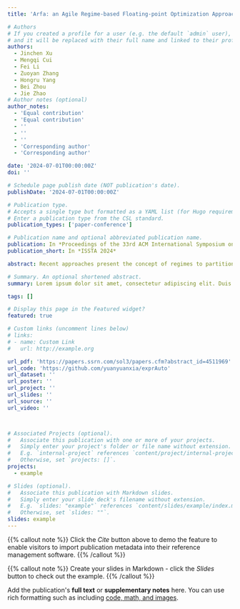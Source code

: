 ```yaml
---
title: 'Arfa: an Agile Regime-based Floating-point Optimization Approach for Rounding Errors'

# Authors
# If you created a profile for a user (e.g. the default `admin` user), write the username (folder name) here
# and it will be replaced with their full name and linked to their profile.
authors:
  - Jinchen Xu
  - Mengqi Cui
  - Fei Li
  - Zuoyan Zhang
  - Hongru Yang
  - Bei Zhou
  - Jie Zhao
# Author notes (optional)
author_notes:
  - 'Equal contribution'
  - 'Equal contribution'
  - ''
  - ''
  - ''
  - 'Corresponding author'
  - 'Corresponding author'

date: '2024-07-01T00:00:00Z'
doi: ''

# Schedule page publish date (NOT publication's date).
publishDate: '2024-07-01T00:00:00Z'

# Publication type.
# Accepts a single type but formatted as a YAML list (for Hugo requirements).
# Enter a publication type from the CSL standard.
publication_types: ['paper-conference']

# Publication name and optional abbreviated publication name.
publication: In *Proceedings of the 33rd ACM International Symposium on Software Testing and Analysis*
publication_short: In *ISSTA 2024*

abstract: Recent approaches present the concept of regimes to partition the input domain D of a floating-point expression f_e, rewriting it in each regime where f_e shows larger errors such that the accuracy across D can be improved. These methods, however, fall short of both inferring regimes and searching rewrite substitutions.In this paper, we introduce a rewriting system called Arfa to address these issues. Given an f_e and its D, Arfa first seeks a rewrite substitution f_o that has lower errors across D and next plots the error distribution of f_o. The boundary line of this plot is then sketched, based on which an effective regime inference algorithm applicable to both numerically stable and unstable programs is implemented. For each regime where f_o should be rewritten, Arfa first normalizes f_o  by considering the regime’s properties and next generates an incomplete set of f_o ’s rewrite candidates, which are prioritized according to the number of floating-point operators. Finally, Arfa selects the best rewrite substitution by empirically inspecting the errors of several top ranked rewrite candidates, with enhancing precision also considered as a complementary strategy. This search heuristic avoids the need to establish a cost model used by prior work.We conduct experiments using 60 benchmarks, including 56 FPbench examples and four real-life programs. The results demonstrate that Arfa can reduce both maximum and average errors of the original expressions by 4.73 and 2.08 bits on average, and up to 33 and 16 bits, respectively; the experimental outcomes also show that Arfa exhibits lower errors, sometimes to a significant degree, than Herbie, PSAT (a global optimization framework that rewrites numerical programs via prioritized stochastic algebraic transformations), Daisy, and Regina.

# Summary. An optional shortened abstract.
summary: Lorem ipsum dolor sit amet, consectetur adipiscing elit. Duis posuere tellus ac convallis placerat. Proin tincidunt magna sed ex sollicitudin condimentum.

tags: []

# Display this page in the Featured widget?
featured: true

# Custom links (uncomment lines below)
# links:
# - name: Custom Link
#   url: http://example.org

url_pdf: 'https://papers.ssrn.com/sol3/papers.cfm?abstract_id=4511969'
url_code: 'https://github.com/yuanyuanxia/exprAuto'
url_dataset: ''
url_poster: ''
url_project: ''
url_slides: ''
url_source: ''
url_video: ''



# Associated Projects (optional).
#   Associate this publication with one or more of your projects.
#   Simply enter your project's folder or file name without extension.
#   E.g. `internal-project` references `content/project/internal-project/index.md`.
#   Otherwise, set `projects: []`.
projects:
  - example

# Slides (optional).
#   Associate this publication with Markdown slides.
#   Simply enter your slide deck's filename without extension.
#   E.g. `slides: "example"` references `content/slides/example/index.md`.
#   Otherwise, set `slides: ""`.
slides: example
---
```


{{% callout note %}}
Click the _Cite_ button above to demo the feature to enable visitors to import publication metadata into their reference management software.
{{% /callout %}}

{{% callout note %}}
Create your slides in Markdown - click the _Slides_ button to check out the example.
{{% /callout %}}

Add the publication's **full text** or **supplementary notes** here. You can use rich formatting such as including [code, math, and images](https://docs.hugoblox.com/content/writing-markdown-latex/).
